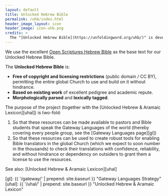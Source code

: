 ```yaml
---
layout: default
title: Unlocked Hebrew Bible
permalink: /uhb/index.html
header_image_layout: icon
header_image: icon-uhb.png
credits: >
  The "[Unlocked Hebrew Bible](https://unfoldingword.org/uhb/)" is developed by [Wycliffe Associates](https://wycliffeassociates.org/) and the [Door43 World Missions Community](https://door43.org/) made available under a [Creative Commons Attribution 4.0 International](https://creativecommons.org/licenses/by/4.0/) license.
---
```


We use the excellent [Open Scriptures Hebrew Bible](https://github.com/openscriptures/morphhb) as the base text for our Unlocked Hebrew Bible.

The **Unlocked Hebrew Bible** is:

- **Free of copyright and licensing restrictions** (public domain / CC BY), permitting the entire global Church to use and build on it without hindrance.
- **Based on existing work** of excellent pedigree and academic repute.
- **Morphologically parsed** and **lexically tagged**.

The purpose of the project (together with the [Unlocked Hebrew & Aramaic Lexicon][uhal]) is two-fold:

1. So that these resources can be made available to pastors and Bible students that speak the Gateway Languages of the world (thereby covering every people group, see the [Gateway Languages page][gl])
1. So that these resources can be used to create robust tools for enabling Bible translators in the global Church (which we expect to soon number in the thousands) to check their translations with confidence, reliability, and without hindrance or dependency on outsiders to grant them a license to use the resources.

See also: [Unlocked Hebrew & Aramaic Lexicon][uhal]

[gl]: {{ '/gateway/' | prepend: site.baseurl }} "Gateway Languages Strategy"
[uhal]: {{ '/uhal/' | prepend: site.baseurl }} "Unlocked Hebrew & Aramaic Lexicon"
